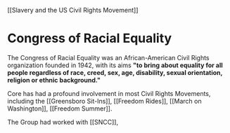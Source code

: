 [[Slavery and the US Civil Rights Movement]]
# Congress of Racial Equality
The Congress of Racial Equality was an African-American Civil Rights organization founded in 1942, with its aims **"to bring about equality for all people regardless of race, creed, sex, age, disability, sexual orientation, religion or ethnic background."**

Core has had a profound involvement in most Civil Rights Movements, including the [[Greensboro Sit-Ins]], [[Freedom Rides]], [[March on Washington]], [[Freedom Summer]]. 

The Group had worked with [[SNCC]], 